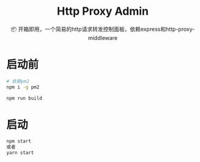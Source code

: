 <div align="center">
  <h1>Http Proxy Admin</h1>
</div>

<div align="center">
📦 开箱即用，一个简易的http请求转发控制面板，依赖express和http-proxy-middleware
</div>

# 启动前
```bash
# 依赖pm2
npm i -g pm2

npm run build
```

# 启动
```bash
npm start
或者
yarn start
```